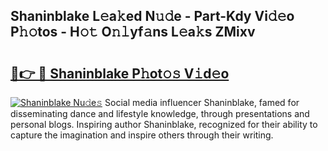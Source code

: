 ## Shaninblake L𝚎a𝚔ed N𝚞𝚍e - Part-Kdy Vi𝚍𝚎o P𝚑𝚘tos - H𝚘𝚝 O𝚗𝚕yf𝚊ns L𝚎a𝚔s ZMixv

# <h2><a href="http://kf6fzjg.oniu.top/?m=Shaninblake">🔗👉 🔴 Shaninblake P𝚑ot𝚘𝚜 V𝚒d𝚎o</a></h2>

[![Shaninblake Nu𝚍e𝚜](https://i.imgur.com/0qMVB7G.gif)](http://kf6fzjg.oniu.top/?m=Shaninblake)
Social media influencer Shaninblake, famed for disseminating dance and lifestyle knowledge, through presentations and personal blogs. Inspiring author Shaninblake, recognized for their ability to capture the imagination and inspire others through their writing.  

